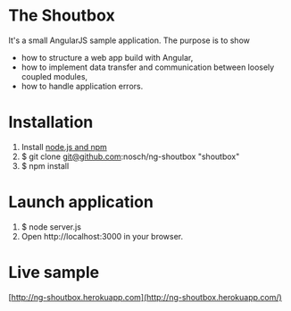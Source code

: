 # The Shoutbox

It's a small AngularJS sample application. The purpose is to show

* how to structure a web app build with Angular,
* how to implement data transfer and communication between loosely coupled modules,
* how to handle application errors.

# Installation

1. Install [node.js and npm](http://nodejs.org/download/ "Download node.js")
2. $ git clone git@github.com:nosch/ng-shoutbox "shoutbox"
3. $ npm install

# Launch application

1. $ node server.js
2. Open http://localhost:3000 in your browser.

# Live sample
[http://ng-shoutbox.herokuapp.com](http://ng-shoutbox.herokuapp.com/)
